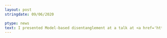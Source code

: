 ```yaml
---
layout: post
stringdate: 09/06/2020

ptype: news
text: I presented Model-based disentanglement at a talk at <a href='http://gdr-isis.fr/'>GdR ISIS</a>. Slides are <a href='assets/pdfs/gdr_slides.pdf'>out</a>.
---
```


